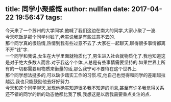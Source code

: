 title: 同学小聚感慨
author: nullfan
date: 2017-04-22 19:56:47
tags:
---
今天来了一个苏州的大学同学,他喊了我们这边在南大的同学,大家小聚了一波.  
今天吃饭是那个同学付钱了,老实说我是有些过意不去的.  
那个同学真的很热情,热情到我有些过意不去了.大家在一起聊天,聊得很多事情都离不开"钱"字.  
一个同学和我说,女生在大学里面就物质化了,男生进入社会就物质化了.我也知道这是对于绝大多数人而言.对于我这个个体,人总是有些事情需要坚持的.如果世界上所有的一切都需要用物质来衡量的话,那么我宁可不要待在这个世界上.  
那个同学想法挺多的,可以缺少踏实工作的习惯.哎,他自己也觉得和同学的差距越拉越远,我也只能鼓励他去好好努力.  
今天和这个同学聊天,发现他确实知道很多我不知道的消息,甚至有许多我觉得关系还不错的同学的新的动态他都比我了解,我想这是以后我需要重点关注的点.  
